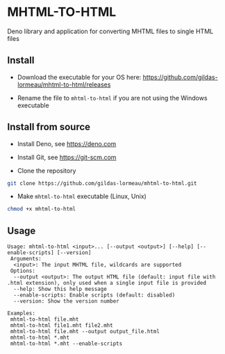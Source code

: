 # MHTML-TO-HTML

Deno library and application for converting MHTML files to single HTML files

## Install

- Download the executable for your OS here: https://github.com/gildas-lormeau/mhtml-to-html/releases

- Rename the file to `mhtml-to-html` if you are not using the Windows executable

## Install from source

- Install Deno, see https://deno.com

- Install Git, see https://git-scm.com

- Clone the repository

```sh
git clone https://github.com/gildas-lormeau/mhtml-to-html.git
```

- Make `mhtml-to-html` executable (Linux, Unix)
```sh
chmod +x mhtml-to-html
```

## Usage 

```
Usage: mhtml-to-html <input>... [--output <output>] [--help] [--enable-scripts] [--version]
 Arguments:
  <input>: The input MHTML file, wildcards are supported
 Options:
  --output <output>: The output HTML file (default: input file with .html extension), only used when a single input file is provided
  --help: Show this help message
  --enable-scripts: Enable scripts (default: disabled)
  --version: Show the version number

Examples:
 mhtml-to-html file.mht
 mhtml-to-html file1.mht file2.mht
 mhtml-to-html file.mht --output output_file.html
 mhtml-to-html *.mht
 mhtml-to-html *.mht --enable-scripts
```